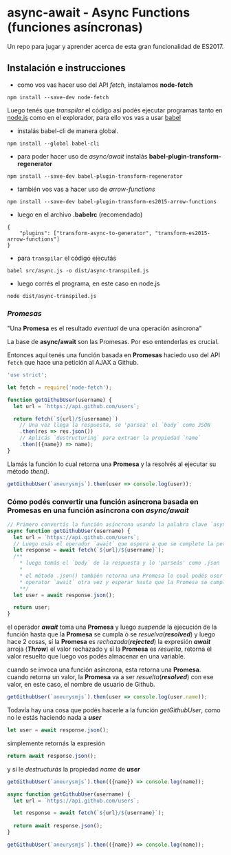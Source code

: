 # async-await - Async Functions (funciones asíncronas)

Un repo para jugar y aprender acerca de esta gran funcionalidad de ES2017.

## Instalación e instrucciones

* como vos vas hacer uso del API _fetch_, instalamos **node-fetch**

```
npm install --save-dev node-fetch
```

Luego tenés que _transpilar_ el código así podés ejecutar programas 
tanto en [node.js](https://nodejs.org/en/) como en el explorador, para ello 
vos vas a usar [babel](https://babeljs.io/)

* instalás babel-cli de manera global.

```
npm install --global babel-cli
```

* para poder hacer uso de _async/await_ instalás **babel-plugin-transform-regenerator** 

```
npm install --save-dev babel-plugin-transform-regenerator
```

* también vos vas a hacer uso de _arrow-functions_

```
npm install --save-dev babel-plugin-transform-es2015-arrow-functions
```

* luego en el archivo **.babelrc** (recomendado)

```
{
    "plugins": ["transform-async-to-generator", "transform-es2015-arrow-functions"]
}
```

* para `transpilar` el código ejecutás

```
babel src/async.js -o dist/async-transpiled.js
```

* luego corrés el programa, en este caso en node.js

```
node dist/async-transpiled.js
```


### _Promesas_

"Una **Promesa** es el resultado _eventual_ de una operación asíncrona"

La base de **async/await** son las Promesas. Por eso entenderlas es crucial.

Entonces aquí tenés una función basada en **Promesas** haciedo uso del API `fetch`
que hace una petición al AJAX a Github.

```javascript
'use strict';

let fetch = require('node-fetch');

function getGithubUser(username) {
  let url = `https://api.github.com/users`;

  return fetch(`${url}/${username}`)
    // Una vez llega la respuesta, se 'parsea' el `body` como JSON
    .then(res => res.json())
    // Aplicás `destructuring` para extraer la propiedad `name`
    .then(({name}) => name);
}
```
Llamás la función lo cual retorna una **Promesa** y la resolvés al ejecutar su método _then()_.

```javascript
getGithubUser(`aneurysmjs`).then(user => console.log(user));
```

### Cómo podés convertir una función asíncrona basada en **Promesas** en una función asíncrona con _async/await_

```javascript
// Primero convertís la función asíncrona usando la palabra clave `async`
async function getGithubUser(username) {
  let url = `https://api.github.com/users`;
  // Luego usás el operador `await` que espera a que se complete la petición de `fetch`
  let response = await fetch(`${url}/${username}`);
  /** 
    * luego tomás el `body` de la respuesta y lo 'parseás' como .json
    *
    * el método .json() también retorna una Promesa lo cual podés user el
    * operator `await` otra vez y esperar hasta que la Promesa se cumpla.
    **/
  let user = await response.json(); 

  return user;
}
```
el operador **_await_** toma una **Promesa** y luego _suspende_ la ejecución de la función hasta que la **Promesa** 
se cumpla ó se _resuelva_(**_resolved_**) y luego hace 2 cosas, sí la **Promesa** es _rechazada_(**_rejected_**) la expresión **_await_** arroja (**_Throw_**) el valor rechazado 
y sí la **Promesa** es _resuelta_, retorna el valor resuelto que luego vos podés almacenar en una variable.

cuando se invoca una función asíncrona, esta retorna una **Promesa**. cuando retorna un valor, la **Promesa** va a ser _resuelta_(**_resolved_**) con ese valor,
en este caso, el nombre de usuario de Github.

```javascript
getGithubUser(`aneurysmjs`).then(user => console.log(user.name));
```

Todavía hay una cosa que podés hacerle a la función _getGithubUser_, como no le estás haciendo nada a **_user_**

```javascript
let user = await response.json(); 
```

simplemente retornás la expresión 

```javascript
return await response.json(); 
```

y sí le _destructurás_ la propiedad _name_ de **_user_** 

```javascript
getGithubUser(`aneurysmjs`).then(({name}) => console.log(name));
```

```javascript
async function getGithubUser(username) {
  let url = `https://api.github.com/users`;

  let response = await fetch(`${url}/${username}`);
 
  return await response.json(); 
}

getGithubUser(`aneurysmjs`).then(({name}) => console.log(name));
```